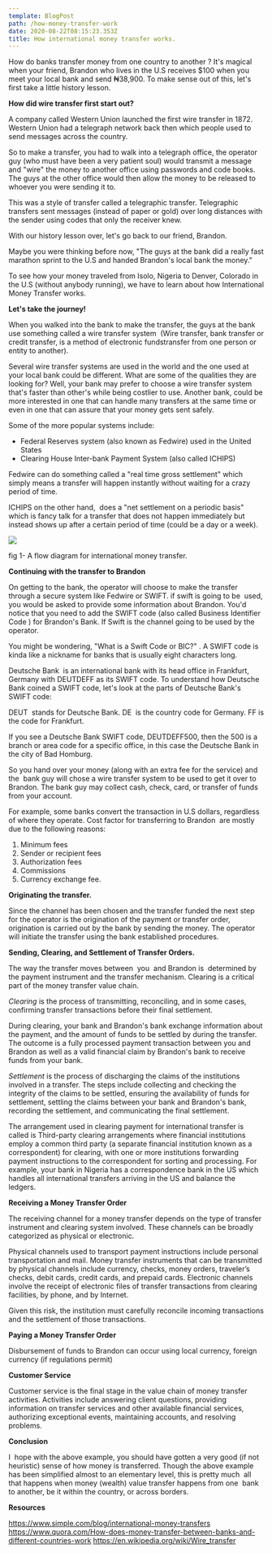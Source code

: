 ```yaml
---
template: BlogPost
path: /how-money-transfer-work
date: 2020-08-22T08:15:23.353Z
title: How international money transfer works.
---
```

How do banks transfer money from one country to another ? It's magical when your friend, Brandon who lives in the U.S receives $100 when you meet your local bank and send ₦38,900. To make sense out of this, let's first take a little history lesson. 

**How did wire transfer first start out?**

A company called Western Union launched the first wire transfer in 1872. Western Union had a telegraph network back then which people used to send messages across the country.

 So to make a transfer, you had to walk into a telegraph office, the operator guy (who must have been a very patient soul) would transmit a message and "wire" the money to another office using passwords and code books. The guys at the other office would then allow the money to be released to whoever you were sending it to.

This was a style of transfer called a telegraphic transfer. Telegraphic transfers sent messages (instead of paper or gold) over long distances with the sender using codes that only the receiver knew.

With our history lesson over, let's go back to our friend, Brandon.

Maybe you were thinking before now, "The guys at the bank did a really fast marathon sprint to the U.S and handed Brandon's local bank the money."

To see how your money traveled from Isolo, Nigeria to Denver, Colorado in the U.S (without anybody running), we have to learn about how International Money Transfer works.

**Let's take the journey!**

When you walked into the bank to make the transfer, the guys at the bank use something called a wire transfer system  (Wire transfer, bank transfer or credit transfer, is a method of electronic fundstransfer from one person or entity to another).

Several wire transfer systems are used in the world and the one used at your local bank could be different. What are some of the qualities they are looking for? Well, your bank may prefer to choose a wire transfer system that's faster than other's while being costlier to use. Another bank, could be more interested in one that can handle many transfers at the same time or even in one that can assure that your money gets sent safely.

Some of the more popular systems include:

* Federal Reserves system (also known as Fedwire) used in the United States
* Clearing House Inter-bank Payment System (also called ICHIPS)

Fedwire can do something called a "real time gross settlement" which simply means a transfer will happen instantly without waiting for a crazy period of time.

ICHIPS on the other hand,  does a "net settlement on a periodic basis" which is fancy talk for a transfer that does not happen immediately but instead shows up after a certain period of time (could be a day or a week).

![](https://www.evernote.com/shard/s731/res/efab75dd-a2c3-5212-4a21-dbd3459e0997)

fig 1- A flow diagram for international money transfer.

**Continuing with the transfer to Brandon**

  On getting to the bank, the operator will choose to make the transfer through a secure system like Fedwire or SWIFT. if swift is going to be  used, you would be asked to provide some information about Brandon. You'd notice that you need to add the SWIFT code (also called Business Identifier Code ) for Brandon's Bank. If Swift is the channel going to be used by the operator.

You might be wondering, "What is a Swift Code or BIC?" . A SWIFT code is kinda like a nickname for banks that is usually eight characters long. 

Deutsche Bank  is an international bank with its head office in Frankfurt, Germany with DEUTDEFF as its SWIFT code. To understand how Deutsche Bank coined a SWIFT code, let's look at the parts of Deutsche Bank's SWIFT code:

DEUT  stands for Deutsche Bank. DE  is the country code for Germany.
FF  is the code for Frankfurt.

If you see a Deutsche Bank SWIFT code, DEUTDEFF500, then the 500 is a branch or area code for a specific office, in this case the Deutsche Bank in the city of Bad Homburg.

So you hand over your money (along with an extra fee for the service) and the  bank guy will chose a wire transfer system to be used to get it over to Brandon. The bank guy may collect cash, check, card, or transfer of funds from your account.

For example, some banks convert the transaction in U.S dollars, regardless of where they operate. Cost factor for transferring to Brandon  are mostly due to the following reasons:

1. Minimum fees
2. Sender or recipient fees
3. Authorization fees
4. Commissions
5. Currency exchange fee.

**Originating the transfer.**

 Since the channel has been chosen and the transfer funded the next step for the operator is the origination of the payment or transfer order, origination is carried out by the bank by sending the money. The operator will initiate the transfer using the bank established procedures.

**Sending, Clearing, and Settlement of Transfer Orders.**

 The way the transfer moves between  you  and Brandon is  determined by the payment instrument and the transfer mechanism. Clearing is a critical part of the money transfer value chain. 

*Clearing* is the process of transmitting, reconciling, and in some cases, confirming transfer transactions before their final settlement.

During clearing, your bank and Brandon's bank exchange information about the payment, and the amount of funds to be settled by during the transfer. The outcome is a fully processed payment transaction between you and Brandon as well as a valid financial claim by Brandon's bank to receive funds from your bank.

*Settlement* is the process of discharging the claims of the institutions involved in a transfer. The steps include collecting and checking the integrity of the claims to be settled, ensuring the availability of funds for settlement, settling the claims between your bank and Brandon's bank, recording the settlement, and communicating the final settlement.

The arrangement used in clearing payment for international transfer is called is Third-party clearing arrangements where financial institutions employ a common third party (a separate financial institution known as a correspondent) for clearing, with one or more institutions forwarding payment instructions to the correspondent for sorting and processing. For example, your bank in Nigeria has a correspondence bank in the US which handles all international transfers arriving in the US and balance the ledgers.

**Receiving a Money Transfer Order** 

The receiving channel for a money transfer depends on the type of transfer instrument and clearing system involved. These channels can be broadly categorized as physical or electronic.

Physical channels used to transport payment instructions include personal transportation and mail. Money transfer instruments that can be transmitted by physical channels include currency, checks, money orders, traveler’s checks, debit cards, credit cards, and prepaid cards. Electronic channels involve the receipt of electronic files of transfer transactions from clearing facilities, by phone, and by Internet.

Given this risk, the institution must carefully reconcile incoming transactions and the settlement of those transactions.

**Paying a Money Transfer Order** 

Disbursement of funds to Brandon can occur using local currency, foreign currency (if regulations permit) 

**Customer Service** 

Customer service is the final stage in the value chain of money transfer activities. Activities include answering client questions, providing information on transfer services and other available financial services, authorizing exceptional events, maintaining accounts, and resolving problems.

**Conclusion**

 I  hope with the above example, you should have gotten a very good (if not  heuristic) sense of how money is transferred. Though the above example  has been simplified almost to an elementary level, this is pretty much  all that happens when money (wealth) value transfer happens from one  bank to another, be it within the country, or across borders.

**Resources**

https://www.simple.com/blog/international-money-transfers https://www.quora.com/How-does-money-transfer-between-banks-and-different-countries-work
https://en.wikipedia.org/wiki/Wire_transfer
